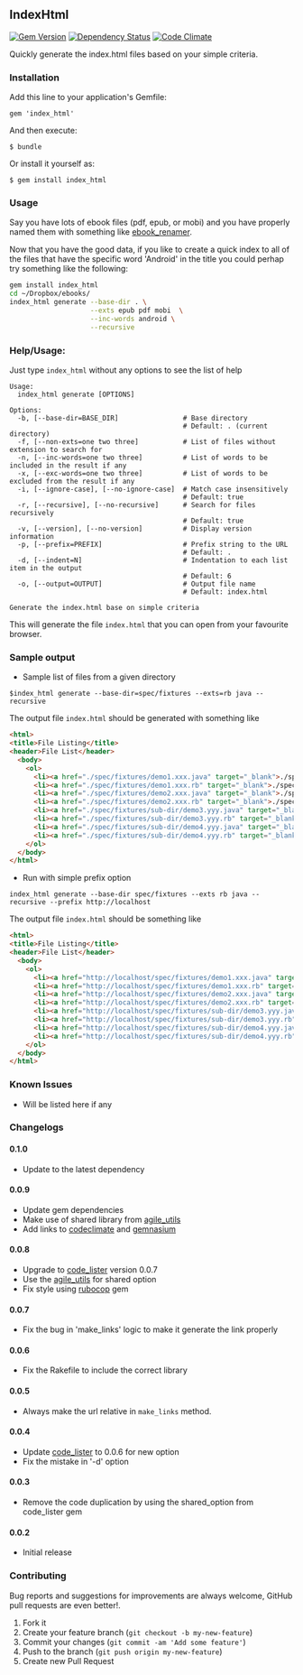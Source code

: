 ## IndexHtml

[![Gem Version](https://badge.fury.io/rb/index_html.svg)](http://badge.fury.io/rb/index_html)
[![Dependency Status](https://gemnasium.com/agilecreativity/index_html.png)](https://gemnasium.com/agilecreativity/index_html)
[![Code Climate](https://codeclimate.com/github/agilecreativity/index_html.png)](https://codeclimate.com/github/agilecreativity/index_html)

Quickly generate the index.html files based on your simple criteria.

### Installation

Add this line to your application's Gemfile:

    gem 'index_html'

And then execute:

    $ bundle

Or install it yourself as:

    $ gem install index_html

### Usage

Say you have lots of ebook files (pdf, epub, or mobi) and you have properly named them
with something like [ebook_renamer][].

Now that you have the good data, if you like to create a quick index to all of the files
that have the specific word 'Android' in the title you could perhap try something like the following:

```sh
gem install index_html
cd ~/Dropbox/ebooks/
index_html generate --base-dir . \
                    --exts epub pdf mobi  \
                    --inc-words android \
                    --recursive
```

### Help/Usage:

Just type `index_html` without any options to see the list of help

```
Usage:
  index_html generate [OPTIONS]

Options:
  -b, [--base-dir=BASE_DIR]                # Base directory
                                           # Default: . (current directory)
  -f, [--non-exts=one two three]           # List of files without extension to search for
  -n, [--inc-words=one two three]          # List of words to be included in the result if any
  -x, [--exc-words=one two three]          # List of words to be excluded from the result if any
  -i, [--ignore-case], [--no-ignore-case]  # Match case insensitively
                                           # Default: true
  -r, [--recursive], [--no-recursive]      # Search for files recursively
                                           # Default: true
  -v, [--version], [--no-version]          # Display version information
  -p, [--prefix=PREFIX]                    # Prefix string to the URL
                                           # Default: .
  -d, [--indent=N]                         # Indentation to each list item in the output
                                           # Default: 6
  -o, [--output=OUTPUT]                    # Output file name
                                           # Default: index.html

Generate the index.html base on simple criteria
```

This will generate the file `index.html` that you can open from your favourite browser.

### Sample output

- Sample list of files from a given directory

```shell
$index_html generate --base-dir=spec/fixtures --exts=rb java --recursive
```
The output file `index.html` should be generated with something like

```html
<html>
<title>File Listing</title>
<header>File List</header>
  <body>
    <ol>
      <li><a href="./spec/fixtures/demo1.xxx.java" target="_blank">./spec/fixtures/demo1.xxx.java</li>
      <li><a href="./spec/fixtures/demo1.xxx.rb" target="_blank">./spec/fixtures/demo1.xxx.rb</li>
      <li><a href="./spec/fixtures/demo2.xxx.java" target="_blank">./spec/fixtures/demo2.xxx.java</li>
      <li><a href="./spec/fixtures/demo2.xxx.rb" target="_blank">./spec/fixtures/demo2.xxx.rb</li>
      <li><a href="./spec/fixtures/sub-dir/demo3.yyy.java" target="_blank">./spec/fixtures/sub-dir/demo3.yyy.java</li>
      <li><a href="./spec/fixtures/sub-dir/demo3.yyy.rb" target="_blank">./spec/fixtures/sub-dir/demo3.yyy.rb</li>
      <li><a href="./spec/fixtures/sub-dir/demo4.yyy.java" target="_blank">./spec/fixtures/sub-dir/demo4.yyy.java</li>
      <li><a href="./spec/fixtures/sub-dir/demo4.yyy.rb" target="_blank">./spec/fixtures/sub-dir/demo4.yyy.rb</li>
    </ol>
  </body>
</html>
```
- Run with simple prefix option

```shell
index_html generate --base-dir spec/fixtures --exts rb java --recursive --prefix http://localhost
```

The output file `index.html` should be something like

```html
<html>
<title>File Listing</title>
<header>File List</header>
  <body>
    <ol>
      <li><a href="http://localhost/spec/fixtures/demo1.xxx.java" target="_blank">http://localhost/spec/fixtures/demo1.xxx.java</li>
      <li><a href="http://localhost/spec/fixtures/demo1.xxx.rb" target="_blank">http://localhost/spec/fixtures/demo1.xxx.rb</li>
      <li><a href="http://localhost/spec/fixtures/demo2.xxx.java" target="_blank">http://localhost/spec/fixtures/demo2.xxx.java</li>
      <li><a href="http://localhost/spec/fixtures/demo2.xxx.rb" target="_blank">http://localhost/spec/fixtures/demo2.xxx.rb</li>
      <li><a href="http://localhost/spec/fixtures/sub-dir/demo3.yyy.java" target="_blank">http:/localhost/spec/fixtures/sub-dir/demo3.yyy.java</li>
      <li><a href="http://localhost/spec/fixtures/sub-dir/demo3.yyy.rb" target="_blank">http://localhost/spec/fixtures/sub-dir/demo3.yyy.rb</li>
      <li><a href="http://localhost/spec/fixtures/sub-dir/demo4.yyy.java" target="_blank">http://localhost/spec/fixtures/sub-dir/demo4.yyy.java</li>
      <li><a href="http://localhost/spec/fixtures/sub-dir/demo4.yyy.rb" target="_blank">http://localhost/spec/fixtures/sub-dir/demo4.yyy.rb</li>
    </ol>
  </body>
</html>
```
### Known Issues

- Will be listed here if any

### Changelogs

#### 0.1.0

- Update to the latest dependency

#### 0.0.9

- Update gem dependencies
- Make use of shared library from [agile_utils][]
- Add links to [codeclimate][] and [gemnasium][]

#### 0.0.8

- Upgrade to [code_lister][] version 0.0.7
- Use the [agile_utils][] for shared option
- Fix style using [rubocop][] gem

#### 0.0.7

- Fix the bug in 'make_links' logic to make it generate the link properly

#### 0.0.6

- Fix the Rakefile to include the correct library

#### 0.0.5

- Always make the url relative in `make_links` method.

#### 0.0.4

- Update [code_lister][] to 0.0.6 for new option
- Fix the mistake in '-d' option

#### 0.0.3

- Remove the code duplication by using the shared_option from code_lister gem

#### 0.0.2

- Initial release

### Contributing

Bug reports and suggestions for improvements are always welcome,
GitHub pull requests are even better!.

1. Fork it
2. Create your feature branch (`git checkout -b my-new-feature`)
3. Commit your changes (`git commit -am 'Add some feature'`)
4. Push to the branch (`git push origin my-new-feature`)
5. Create new Pull Request

[agile_utils]: https://rubygems.org/gems/agile_utils
[code_lister]: https://rubygems.org/gems/code_lister
[ebook_renamer]: https://rubygems.org/gems/ebook_renamer
[rubocop]: https://github.com/bbatsov/rubocop
[gemnasium]: https://gemnasium.com/agilecreativity/index_html
[codeclimate]: https://codeclimate.com/github/agilecreativity/index_html
